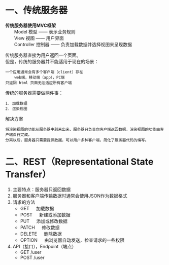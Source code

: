 # 一、传统服务器
**传统服务器使用MVC框架**  
&emsp;&emsp;Model 模型 —— 表示业务规则  
&emsp;&emsp;View 视图 —— 用户界面  
&emsp;&emsp;Controller 控制器 —— 负责加载数据并选择视图来呈现数据

传统服务器直接为用户返回一个页面。  
但是，传统的服务器并不能适用于现在的场景：

    一个应用通常会有多个客户端（client）存在
        web端，移动端（app），PC端
    只返回 html 页面无法适应所有客户端

传统的服务器需要做两件事：

    1. 加载数据
    2. 渲染视图

解决方案

    将渲染视图的功能从服务器中剥离出来，服务器只负责向客户端返回数据，渲染视图的功能由客户端自行完成。
    分离以后，服务器只需要提供数据，可以用户多种客户端，简化了服务器代码的编写。
    
# 二、REST（Representational State Transfer）
1. 主要特点：服务器只返回数据
2. 服务器和客户端传输数据时通常会使用JSON作为数据格式
3. 请求的方法
    - GET &emsp; 加载数据
    - POST &emsp; 新建或添加数据
    - PUT &emsp; 添加或修改数据
    - PATCH &emsp; 修改数据
    - DELETE &emsp; 删除数据
    - OPTION &emsp; 由浏览器自动发送，检查请求的一些权限
4. API（接口），Endpoint（端点）
    - GET /user
    - POST /user


